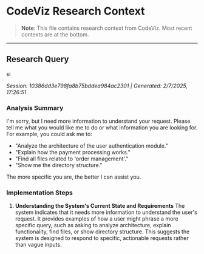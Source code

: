# CodeViz Research Context

> **Note**: This file contains research context from CodeViz. Most recent contexts are at the bottom.

---

## Research Query

si

*Session: 10386dd3e798fa8b75bddea984ac2301 | Generated: 2/7/2025, 17:26:51*

### Analysis Summary

I'm sorry, but I need more information to understand your request. Please tell me what you would like me to do or what information you are looking for. For example, you could ask me to:

*   "Analyze the architecture of the user authentication module."
*   "Explain how the payment processing works."
*   "Find all files related to 'order management'."
*   "Show me the directory structure."

The more specific you are, the better I can assist you.

### Implementation Steps

1. **Understanding the System's Current State and Requirements**
   The system indicates that it needs more information to understand the user's request. It provides examples of how a user might phrase a more specific query, such as asking to analyze architecture, explain functionality, find files, or show directory structure. This suggests the system is designed to respond to specific, actionable requests rather than vague inputs.

